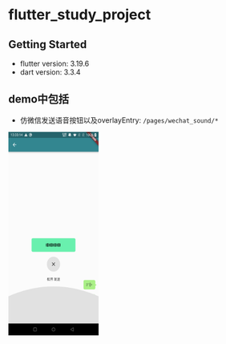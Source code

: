 # flutter_study_project


## Getting Started

- flutter version: 3.19.6
- dart version: 3.3.4

## demo中包括

- 仿微信发送语音按钮以及overlayEntry: `/pages/wechat_sound/*`

<img src="https://github.com/CongDuang/flutter_study_project/blob/master/screenshot/1.png" width="180" height="406" alt="image"/>